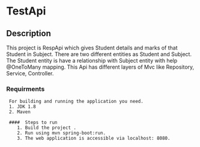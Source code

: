 # TestApi

## Description
  This project is RespApi which gives Student details and marks of that Student in Subject.
  There are two different entities as Student and Subject.
  The Student entity is have a relationship with Subject entity with help @OneToMany mapping.
  This Api has different layers of Mvc like Repository, Service, Controller.
  
  ### Requirments 
     For building and running the application you need.
     1. JDK 1.8
     2. Maven
     
     ####  Steps to run
        1. Build the project .
        2. Run using mvn spring-boot:run.
        3. The web application is accessible via localhost: 8080.
